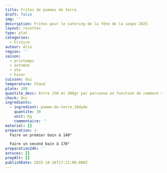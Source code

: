 ```yaml
---
title: Frites de pommes de terre
draft: false
img: ''
description: Frites pour le catering de la fête de la soupe 2025
layout: recettes
type: plat
categories:
  - Friture
auteur: Alio
region: ''
saison:
  - printemps
  - automne
  - ete
  - hiver
cuisson: Oui
temperature: Chaud
plate: 100
quantite_desc: Entre 250 et 300gr par personne en fonction de comment vous êtes gourmand·e·s
check: Oui
ingredients:
  - ingredient: pomme-de-terre_18dy4e
    quantite: 30
    unit: Kg
    commentaire: ''
materiel: []
preparation: |-
  Faire un premier bain à 140°

  Faire un second bain à 170°
preparation24h: ''
astuces: []
prepAlt: []
publishDate: 2025-10-16T17:21:00.000Z
---
```


